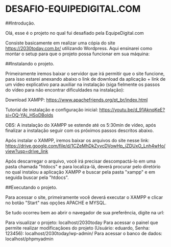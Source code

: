 # DESAFIO-EQUIPEDIGITAL.COM

##Introdução.

Olá, esse é o projeto no qual fui desafiado pela EquipeDigital.com

Consiste basicamente em realizar uma cópia do site https://2030today.com.br/ utilizando Wordpress. Aqui ensinarei como montar o setup para que o projeto possa funcionar em sua máquina:

##Instalando o projeto.

Primeiramente iremos baixar o servidor que irá permitir que o site funcione, para isso estarei anexando abaixo o link de download da aplicação + link de um video explicativo para auxiliar na instalação (siga fielmente os passos do vídeo para não encontrar dificuldades na instalação):


Download XAMPP: https://www.apachefriends.org/pt_br/index.html

Tutorial de instalação e configuração inicial: https://youtu.be/d_91AknqKeE?si=OQ-YAj_HSoDBolds

OBS: A instalação do XAMPP se estende até os 5:30min de vídeo, após finalizar a instalação seguir com os próximos passos descritos abaixo.


Após instalar o XAMPP, iremos baixar os arquivos do site nesse link:  https://drive.google.com/file/d/1CZeMhDkZyvcDVowHp_jZDUxO_Lnh4wHo/view?usp=drive_link

Após descarregar o arquivo, você irá precisar descompactá-lo em uma pasta chamada "htdocs" e para localiza-lá, deverá procurar pelo diretório no qual instalou a aplicação XAMPP e buscar pela pasta "xampp" e em seguida buscar pela "htdocs".


##Executando o projeto.

Para acessar o site, primeiramente você deverá executar o XAMPP e clicar no botão "Start" nas opções APACHE e MYSQL.


Se tudo ocorreu bem ao abrir o navegador de sua preferência, digite na url:

Para visualizar o projeto: localhost/2030today
Para acessar o painel que permite realizar modificaçãoes do projeto (Usuário: eduardo, Senha: 123456): localhost/2030today/wp-admin/
Para acessar o banco de dados: localhost/phpmyadmin
